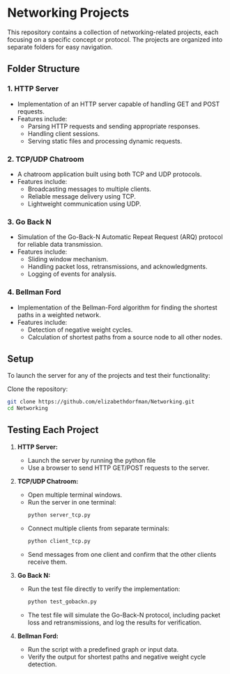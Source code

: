 # Networking Projects

This repository contains a collection of networking-related projects, each focusing on a specific concept or protocol. The projects are organized into separate folders for easy navigation.

## Folder Structure

### 1. **HTTP Server**
   - Implementation of an HTTP server capable of handling GET and POST requests.
   - Features include:
     - Parsing HTTP requests and sending appropriate responses.
     - Handling client sessions.
     - Serving static files and processing dynamic requests.

### 2. **TCP/UDP Chatroom**
   - A chatroom application built using both TCP and UDP protocols.
   - Features include:
     - Broadcasting messages to multiple clients.
     - Reliable message delivery using TCP.
     - Lightweight communication using UDP.

### 3. **Go Back N**
   - Simulation of the Go-Back-N Automatic Repeat Request (ARQ) protocol for reliable data transmission.
   - Features include:
     - Sliding window mechanism.
     - Handling packet loss, retransmissions, and acknowledgments.
     - Logging of events for analysis.

### 4. **Bellman Ford**
   - Implementation of the Bellman-Ford algorithm for finding the shortest paths in a weighted network.
   - Features include:
     - Detection of negative weight cycles.
     - Calculation of shortest paths from a source node to all other nodes.

## Setup

To launch the server for any of the projects and test their functionality:

Clone the repository:
   ```bash
   git clone https://github.com/elizabethdorfman/Networking.git
   cd Networking
   ```

## Testing Each Project

1. **HTTP Server:**
   - Launch the server by running the python file
   - Use a browser to send HTTP GET/POST requests to the server.

2. **TCP/UDP Chatroom:**
   - Open multiple terminal windows.
   - Run the server in one terminal:
     ```bash
     python server_tcp.py
     ```
   - Connect multiple clients from separate terminals:
     ```bash
     python client_tcp.py
     ```
   - Send messages from one client and confirm that the other clients receive them.

3. **Go Back N:**
   - Run the test file directly to verify the implementation:
     ```bash
     python test_gobackn.py
     ```
   - The test file will simulate the Go-Back-N protocol, including packet loss and retransmissions, and log the results for verification.

4. **Bellman Ford:**
   - Run the script with a predefined graph or input data.
   - Verify the output for shortest paths and negative weight cycle detection.

